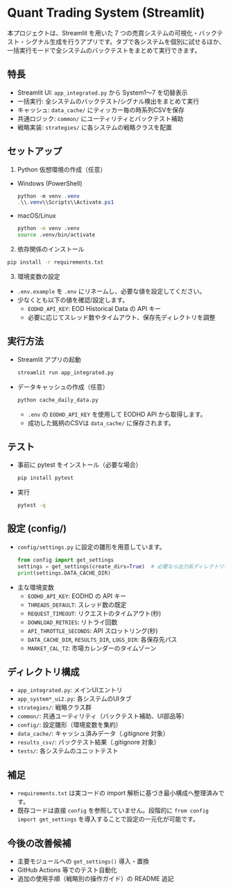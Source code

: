 # Quant Trading System (Streamlit)

本プロジェクトは、Streamlit を用いた 7 つの売買システムの可視化・バックテスト・シグナル生成を行うアプリです。タブで各システムを個別に試せるほか、一括実行モードで全システムのバックテストをまとめて実行できます。

## 特長
- Streamlit UI: `app_integrated.py` から System1〜7 を切替表示
- 一括実行: 全システムのバックテスト/シグナル検出をまとめて実行
- キャッシュ: `data_cache/` にティッカー毎の時系列CSVを保存
- 共通ロジック: `common/` にユーティリティとバックテスト補助
- 戦略実装: `strategies/` に各システムの戦略クラスを配置

## セットアップ
1) Python 仮想環境の作成（任意）
- Windows (PowerShell)
  ```powershell
  python -m venv .venv
  .\\.venv\\Scripts\\Activate.ps1
  ```
- macOS/Linux
  ```bash
  python -m venv .venv
  source .venv/bin/activate
  ```

2) 依存関係のインストール
```bash
pip install -r requirements.txt
```

3) 環境変数の設定
- `.env.example` を `.env` にリネームし、必要な値を設定してください。
- 少なくとも以下の値を確認/設定します。
  - `EODHD_API_KEY`: EOD Historical Data の API キー
  - 必要に応じてスレッド数やタイムアウト、保存先ディレクトリを調整

## 実行方法
- Streamlit アプリの起動
  ```bash
  streamlit run app_integrated.py
  ```
- データキャッシュの作成（任意）
  ```bash
  python cache_daily_data.py
  ```
  - `.env` の `EODHD_API_KEY` を使用して EODHD API から取得します。
  - 成功した銘柄のCSVは `data_cache/` に保存されます。

## テスト
- 事前に pytest をインストール（必要な場合）
  ```bash
  pip install pytest
  ```
- 実行
  ```bash
  pytest -q
  ```

## 設定 (config/)
- `config/settings.py` に設定の雛形を用意しています。
  ```python
  from config import get_settings
  settings = get_settings(create_dirs=True)  # 必要なら出力系ディレクトリを自動作成
  print(settings.DATA_CACHE_DIR)
  ```
- 主な環境変数
  - `EODHD_API_KEY`: EODHD の API キー
  - `THREADS_DEFAULT`: スレッド数の既定
  - `REQUEST_TIMEOUT`: リクエストのタイムアウト(秒)
  - `DOWNLOAD_RETRIES`: リトライ回数
  - `API_THROTTLE_SECONDS`: API スロットリング(秒)
  - `DATA_CACHE_DIR`, `RESULTS_DIR`, `LOGS_DIR`: 各保存先パス
  - `MARKET_CAL_TZ`: 市場カレンダーのタイムゾーン

## ディレクトリ構成
- `app_integrated.py`: メインUIエントリ
- `app_system*_ui2.py`: 各システムのUIタブ
- `strategies/`: 戦略クラス群
- `common/`: 共通ユーティリティ（バックテスト補助、UI部品等）
- `config/`: 設定雛形（環境変数を集約）
- `data_cache/`: キャッシュ済みデータ（.gitignore 対象）
- `results_csv/`: バックテスト結果（.gitignore 対象）
- `tests/`: 各システムのユニットテスト

## 補足
- `requirements.txt` は実コードの import 解析に基づき最小構成へ整理済みです。
- 既存コードは直接 `config` を参照していません。段階的に `from config import get_settings` を導入することで設定の一元化が可能です。

## 今後の改善候補
- 主要モジュールへの `get_settings()` 導入・置換
- GitHub Actions 等でのテスト自動化
- 追加の使用手順（戦略別の操作ガイド）の README 追記

